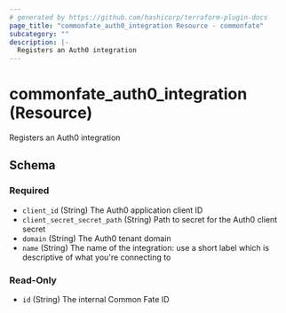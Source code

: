 ```yaml
---
# generated by https://github.com/hashicorp/terraform-plugin-docs
page_title: "commonfate_auth0_integration Resource - commonfate"
subcategory: ""
description: |-
  Registers an Auth0 integration
---
```


# commonfate_auth0_integration (Resource)

Registers an Auth0 integration



<!-- schema generated by tfplugindocs -->
## Schema

### Required

- `client_id` (String) The Auth0 application client ID
- `client_secret_secret_path` (String) Path to secret for the Auth0 client secret
- `domain` (String) The Auth0 tenant domain
- `name` (String) The name of the integration: use a short label which is descriptive of what you're connecting to

### Read-Only

- `id` (String) The internal Common Fate ID


